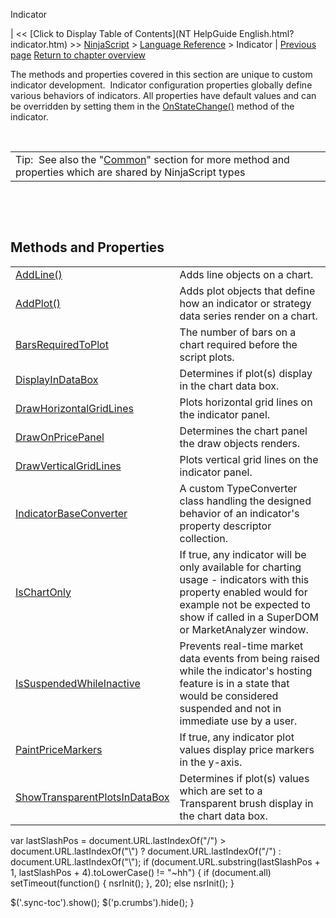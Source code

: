 ﻿










 


Indicator







| &lt;&lt; [Click to Display Table of Contents](NT HelpGuide English.html?indicator.htm) &gt;&gt;
 [NinjaScript](ninjascript.htm) &gt; [Language Reference](language_reference_wip.htm) &gt;
Indicator | [Previous page](onnextdatapoint.htm)
[Return to chapter overview](language_reference_wip.htm)










The methods and properties covered in this section are unique to custom indicator development.  Indicator configuration properties globally define various behaviors of indicators. All properties have default values and can be overridden by setting them in the [OnStateChange()](onstatechange.htm) method of the indicator.


 




|  |
| --- |
| Tip:  See also the "[Common](common.htm)" section for more method and properties which are shared by NinjaScript types |



 


 


Methods and Properties
----------------------




|  |  |
| --- | --- |
| [AddLine()](addline.htm) | Adds line objects on a chart. |
| [AddPlot()](addplot.htm) | Adds plot objects that define how an indicator or strategy data series render on a chart. |
| [BarsRequiredToPlot](barsrequiredtoplot.htm) | The number of bars on a chart required before the script plots. |
| [DisplayInDataBox](displayindatabox.htm) | Determines if plot(s) display in the chart data box. |
| [DrawHorizontalGridLines](drawhorizontalgridlines.htm) | Plots horizontal grid lines on the indicator panel. |
| [DrawOnPricePanel](drawonpricepanel.htm) | Determines the chart panel the draw objects renders. |
| [DrawVerticalGridLines](drawverticalgridlines.htm) | Plots vertical grid lines on the indicator panel. |
| [IndicatorBaseConverter](indicatorbaseconverter.htm) | A custom TypeConverter class handling the designed behavior of an indicator's property descriptor collection. |
| [IsChartOnly](ischartonly.htm) | If true, any indicator will be only available for charting usage - indicators with this property enabled would for example not be expected to show if called in a SuperDOM or MarketAnalyzer window. |
| [IsSuspendedWhileInactive](issuspendedwhileinactive.htm) | Prevents real-time market data events from being raised while the indicator's hosting feature is in a state that would be considered suspended and not in immediate use by a user. |
| [PaintPriceMarkers](paintpricemarkers.htm) | If true, any indicator plot values display price markers in the y-axis. |
| [ShowTransparentPlotsInDataBox](showtransparentplotsindatabox.htm) | Determines if plot(s) values which are set to a Transparent brush display in the chart data box. |






 
 var lastSlashPos = document.URL.lastIndexOf("/") &gt; document.URL.lastIndexOf("\\") ? document.URL.lastIndexOf("/") : document.URL.lastIndexOf("\\");
 if (document.URL.substring(lastSlashPos + 1, lastSlashPos + 4).toLowerCase() != "~hh") {
 if (document.all) setTimeout(function() {
 nsrInit();
 }, 20);
 else nsrInit();
 }
 
 
 $('.sync-toc').show();
 $('p.crumbs').hide();
 }
 
 
 



